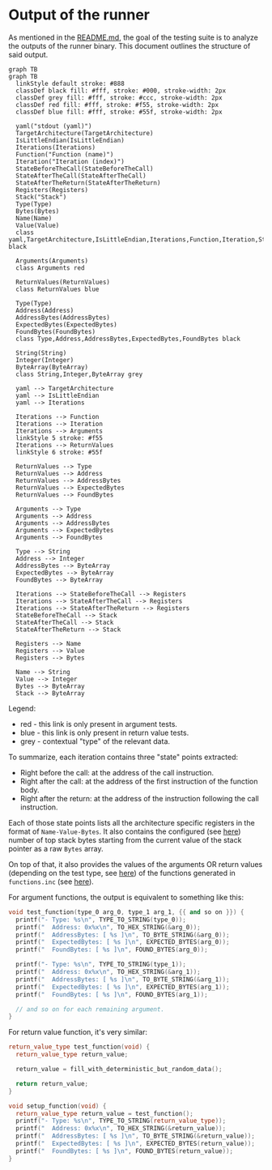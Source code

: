 # Output of the runner

As mentioned in the [README.md](./README.md), the goal of the testing suite is to analyze the outputs of the runner binary.
This document outlines the structure of said output.

```mermaid
graph TB
graph TB
  linkStyle default stroke: #888
  classDef black fill: #fff, stroke: #000, stroke-width: 2px
  classDef grey fill: #fff, stroke: #ccc, stroke-width: 2px
  classDef red fill: #fff, stroke: #f55, stroke-width: 2px
  classDef blue fill: #fff, stroke: #55f, stroke-width: 2px

  yaml("stdout (yaml)")
  TargetArchitecture(TargetArchitecture)
  IsLittleEndian(IsLittleEndian)
  Iterations(Iterations)
  Function("Function (name)")
  Iteration("Iteration (index)")
  StateBeforeTheCall(StateBeforeTheCall)
  StateAfterTheCall(StateAfterTheCall)
  StateAfterTheReturn(StateAfterTheReturn)
  Registers(Registers)
  Stack("Stack")
  Type(Type)
  Bytes(Bytes)
  Name(Name)
  Value(Value)
  class yaml,TargetArchitecture,IsLittleEndian,Iterations,Function,Iteration,StateBeforeTheCall,StateAfterTheCall,StateAfterTheReturn,Registers,Stack,Type,Bytes,Name,Value black

  Arguments(Arguments)
  class Arguments red

  ReturnValues(ReturnValues)
  class ReturnValues blue

  Type(Type)
  Address(Address)
  AddressBytes(AddressBytes)
  ExpectedBytes(ExpectedBytes)
  FoundBytes(FoundBytes)
  class Type,Address,AddressBytes,ExpectedBytes,FoundBytes black
  
  String(String)
  Integer(Integer)
  ByteArray(ByteArray)
  class String,Integer,ByteArray grey

  yaml --> TargetArchitecture
  yaml --> IsLittleEndian
  yaml --> Iterations

  Iterations --> Function
  Iterations --> Iteration
  Iterations --> Arguments
  linkStyle 5 stroke: #f55
  Iterations --> ReturnValues
  linkStyle 6 stroke: #55f

  ReturnValues --> Type
  ReturnValues --> Address
  ReturnValues --> AddressBytes
  ReturnValues --> ExpectedBytes
  ReturnValues --> FoundBytes

  Arguments --> Type
  Arguments --> Address
  Arguments --> AddressBytes
  Arguments --> ExpectedBytes
  Arguments --> FoundBytes

  Type --> String
  Address --> Integer
  AddressBytes --> ByteArray
  ExpectedBytes --> ByteArray
  FoundBytes --> ByteArray

  Iterations --> StateBeforeTheCall --> Registers
  Iterations --> StateAfterTheCall --> Registers
  Iterations --> StateAfterTheReturn --> Registers
  StateBeforeTheCall --> Stack
  StateAfterTheCall --> Stack
  StateAfterTheReturn --> Stack

  Registers --> Name
  Registers --> Value
  Registers --> Bytes

  Name --> String
  Value --> Integer
  Bytes --> ByteArray
  Stack --> ByteArray
```

Legend:
* red - this link is only present in argument tests.
* blue - this link is only present in return value tests.
* grey - contextual "type" of the relevant data.

To summarize, each iteration contains three "state" points extracted:
* Right before the call: at the address of the call instruction.
* Right after the call: at the address of the first instruction of the function body.
* Right after the return: at the address of the instruction following the call instruction.

Each of those state points lists all the architecture specific registers in the format of `Name-Value-Bytes`.
It also contains the configured (see [here](./config/README.md#commonyml)) number of top stack bytes starting from the current value of the stack pointer as a raw `Bytes` array.

On top of that, it also provides the values of the arguments OR return values (depending on the test type, see [here](./config/functions.yml)) of the functions generated in `functions.inc` (see [here](./templates/README.md#functionsinc)).

For argument functions, the output is equivalent to something like this:
```cpp
void test_function(type_0 arg_0, type_1 arg_1, {{ and so on }}) {
  printf("- Type: %s\n", TYPE_TO_STRING(type_0));
  printf("  Address: 0x%x\n", TO_HEX_STRING(&arg_0));
  printf("  AddressBytes: [ %s ]\n", TO_BYTE_STRING(&arg_0));
  printf("  ExpectedBytes: [ %s ]\n", EXPECTED_BYTES(arg_0));
  printf("  FoundBytes: [ %s ]\n", FOUND_BYTES(arg_0));

  printf("- Type: %s\n", TYPE_TO_STRING(type_1));
  printf("  Address: 0x%x\n", TO_HEX_STRING(&arg_1));
  printf("  AddressBytes: [ %s ]\n", TO_BYTE_STRING(&arg_1));
  printf("  ExpectedBytes: [ %s ]\n", EXPECTED_BYTES(arg_1));
  printf("  FoundBytes: [ %s ]\n", FOUND_BYTES(arg_1));

  // and so on for each remaining argument.
}
```

For return value function, it's very similar:
```cpp
return_value_type test_function(void) {
  return_value_type return_value;

  return_value = fill_with_deterministic_but_random_data();

  return return_value;
}

void setup_function(void) {
  return_value_type return_value = test_function();
  printf("- Type: %s\n", TYPE_TO_STRING(return_value_type));
  printf("  Address: 0x%x\n", TO_HEX_STRING(&return_value));
  printf("  AddressBytes: [ %s ]\n", TO_BYTE_STRING(&return_value));
  printf("  ExpectedBytes: [ %s ]\n", EXPECTED_BYTES(return_value));
  printf("  FoundBytes: [ %s ]\n", FOUND_BYTES(return_value));
}
```
